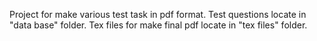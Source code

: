 Project for make various test task in pdf format.
Test questions locate in "data base" folder.
Tex files for make final pdf locate in "tex files" folder. 
